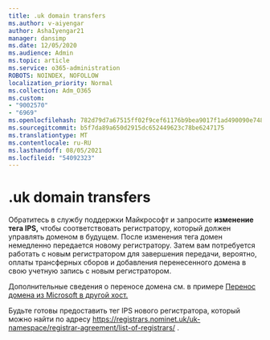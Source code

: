 ```yaml
---
title: .uk domain transfers
ms.author: v-aiyengar
author: AshaIyengar21
manager: dansimp
ms.date: 12/05/2020
ms.audience: Admin
ms.topic: article
ms.service: o365-administration
ROBOTS: NOINDEX, NOFOLLOW
localization_priority: Normal
ms.collection: Adm_O365
ms.custom:
- "9002570"
- "6969"
ms.openlocfilehash: 782d79d7a67515ff02f9cef61176b9bea9017f1ad490090e748a10005c3c8bf3
ms.sourcegitcommit: b5f7da89a650d2915dc652449623c78be6247175
ms.translationtype: MT
ms.contentlocale: ru-RU
ms.lasthandoff: 08/05/2021
ms.locfileid: "54092323"
---
```

# <a name="uk-domain-transfers"></a>.uk domain transfers

Обратитесь в службу поддержки Майкрософт и запросите **изменение тега IPS,** чтобы соответствовать регистратору, который должен управлять доменом в будущем. После изменения тега домен немедленно передается новому регистратору. Затем вам потребуется работать с новым регистратором для завершения передачи, вероятно, оплаты трансферных сборов и добавления перенесенного домена в свою учетную запись с новым регистратором.

Дополнительные сведения о переносе домена см. в примере [Перенос домена из Microsoft в другой хост.](https://docs.microsoft.com/microsoft-365/admin/get-help-with-domains/transfer-a-domain-from-microsoft-to-another-host?view=o365-worldwide)

Будьте готовы предоставить тег IPS нового регистратора, который можно найти по адресу https://registrars.nominet.uk/uk-namespace/registrar-agreement/list-of-registrars/ .
